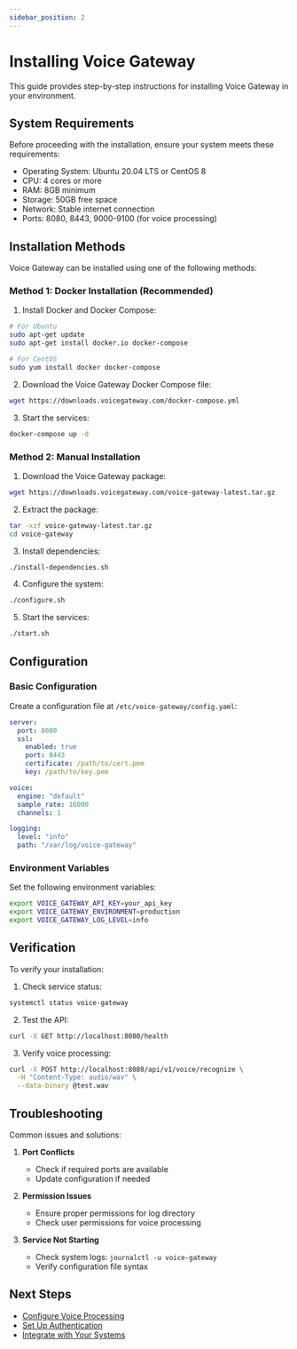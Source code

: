 ```yaml
---
sidebar_position: 2
---
```


# Installing Voice Gateway

This guide provides step-by-step instructions for installing Voice Gateway in your environment.

## System Requirements

Before proceeding with the installation, ensure your system meets these requirements:

- Operating System: Ubuntu 20.04 LTS or CentOS 8
- CPU: 4 cores or more
- RAM: 8GB minimum
- Storage: 50GB free space
- Network: Stable internet connection
- Ports: 8080, 8443, 9000-9100 (for voice processing)

## Installation Methods

Voice Gateway can be installed using one of the following methods:

### Method 1: Docker Installation (Recommended)

1. Install Docker and Docker Compose:

```bash
# For Ubuntu
sudo apt-get update
sudo apt-get install docker.io docker-compose

# For CentOS
sudo yum install docker docker-compose
```

2. Download the Voice Gateway Docker Compose file:

```bash
wget https://downloads.voicegateway.com/docker-compose.yml
```

3. Start the services:

```bash
docker-compose up -d
```

### Method 2: Manual Installation

1. Download the Voice Gateway package:

```bash
wget https://downloads.voicegateway.com/voice-gateway-latest.tar.gz
```

2. Extract the package:

```bash
tar -xzf voice-gateway-latest.tar.gz
cd voice-gateway
```

3. Install dependencies:

```bash
./install-dependencies.sh
```

4. Configure the system:

```bash
./configure.sh
```

5. Start the services:

```bash
./start.sh
```

## Configuration

### Basic Configuration

Create a configuration file at `/etc/voice-gateway/config.yaml`:

```yaml
server:
  port: 8080
  ssl:
    enabled: true
    port: 8443
    certificate: /path/to/cert.pem
    key: /path/to/key.pem

voice:
  engine: "default"
  sample_rate: 16000
  channels: 1

logging:
  level: "info"
  path: "/var/log/voice-gateway"
```

### Environment Variables

Set the following environment variables:

```bash
export VOICE_GATEWAY_API_KEY=your_api_key
export VOICE_GATEWAY_ENVIRONMENT=production
export VOICE_GATEWAY_LOG_LEVEL=info
```

## Verification

To verify your installation:

1. Check service status:

```bash
systemctl status voice-gateway
```

2. Test the API:

```bash
curl -X GET http://localhost:8080/health
```

3. Verify voice processing:

```bash
curl -X POST http://localhost:8080/api/v1/voice/recognize \
  -H "Content-Type: audio/wav" \
  --data-binary @test.wav
```

## Troubleshooting

Common issues and solutions:

1. **Port Conflicts**
   - Check if required ports are available
   - Update configuration if needed

2. **Permission Issues**
   - Ensure proper permissions for log directory
   - Check user permissions for voice processing

3. **Service Not Starting**
   - Check system logs: `journalctl -u voice-gateway`
   - Verify configuration file syntax

## Next Steps

- [Configure Voice Processing](/docs/voice/setup/configuration)
- [Set Up Authentication](/docs/voice/setup/authentication)
- [Integrate with Your Systems](/docs/voice/setup/integration) 